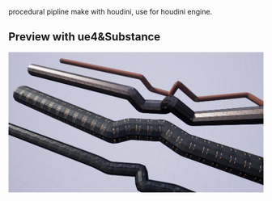 procedural pipline make with houdini, use for houdini engine.


## Preview with ue4&Substance
![Preview](./pipeline.png)


